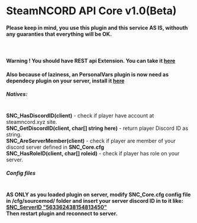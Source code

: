# SteamNCORD API Core v1.0(Beta)
<h4></b>Please keep in mind, you use this plugin and this service AS IS, withouth any guaranties that everything will be OK.</b></h4><br>
<h4 color=red>Warning ! You should have REST api Extension. You can take it <a href="https://forums.alliedmods.net/showthread.php?t=298024">here</a> </h4>
<h4 color=red>Also because of laziness, an PersonalVars plugin is now need as dependecy plugin on your server, install it <a href="https://github.com/Tetragromaton/SM-pVars">here</a> </h4>
<h5>Natives:</h5><br>
 <b>SNC_HasDiscordID(client)</b> - check if player have account at steamncord.xyz site.<br>
  <b>SNC_GetDiscordID(client, char[] string here)</b> - return player Discord ID as string.<br>
  <b>SNC_AreServerMember(client)</b> - check if player are member of your discord server defined in <b>SNC_Core.cfg</b><br>
  <b>SNC_HasRoleID(client, char[] roleid)</b> - check if player has role on your server.<br>
<h5>Config files</h5><br>
<b>AS ONLY as you loaded plugin on server, modify SNC_Core.cfg config file in /cfg/sourcemod/ folder and insert your server discord ID in to it like: <u>SNC_ServerID "563362438154813450"</u><br> Then restart plugin and reconnect to server.
 

